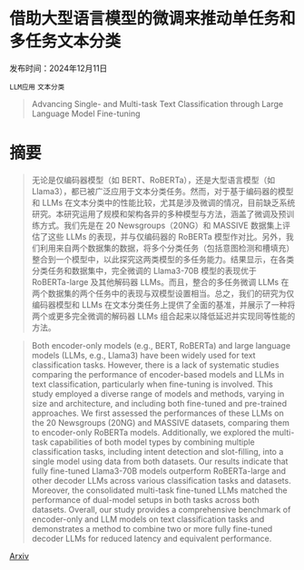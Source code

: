 # 借助大型语言模型的微调来推动单任务和多任务文本分类

发布时间：2024年12月11日

`LLM应用` `文本分类`

> Advancing Single- and Multi-task Text Classification through Large Language Model Fine-tuning

# 摘要

> 无论是仅编码器模型（如 BERT、RoBERTa），还是大型语言模型（如 Llama3），都已被广泛应用于文本分类任务。然而，对于基于编码器的模型和 LLMs 在文本分类中的性能比较，尤其是涉及微调的情况，目前缺乏系统研究。本研究运用了规模和架构各异的多种模型与方法，涵盖了微调及预训练方式。我们先是在 20 Newsgroups（20NG）和 MASSIVE 数据集上评估了这些 LLMs 的表现，并与仅编码器的 RoBERTa 模型作对比。另外，我们利用来自两个数据集的数据，将多个分类任务（包括意图检测和槽填充）整合到一个模型中，以此探究这两类模型的多任务能力。结果显示，在各类分类任务和数据集中，完全微调的 Llama3-70B 模型的表现优于 RoBERTa-large 及其他解码器 LLMs。而且，整合的多任务微调 LLMs 在两个数据集的两个任务中的表现与双模型设置相当。总之，我们的研究为仅编码器模型和 LLMs 在文本分类任务上提供了全面的基准，并展示了一种将两个或更多完全微调的解码器 LLMs 组合起来以降低延迟并实现同等性能的方法。

> Both encoder-only models (e.g., BERT, RoBERTa) and large language models (LLMs, e.g., Llama3) have been widely used for text classification tasks. However, there is a lack of systematic studies comparing the performance of encoder-based models and LLMs in text classification, particularly when fine-tuning is involved. This study employed a diverse range of models and methods, varying in size and architecture, and including both fine-tuned and pre-trained approaches. We first assessed the performances of these LLMs on the 20 Newsgroups (20NG) and MASSIVE datasets, comparing them to encoder-only RoBERTa models. Additionally, we explored the multi-task capabilities of both model types by combining multiple classification tasks, including intent detection and slot-filling, into a single model using data from both datasets. Our results indicate that fully fine-tuned Llama3-70B models outperform RoBERTa-large and other decoder LLMs across various classification tasks and datasets. Moreover, the consolidated multi-task fine-tuned LLMs matched the performance of dual-model setups in both tasks across both datasets. Overall, our study provides a comprehensive benchmark of encoder-only and LLM models on text classification tasks and demonstrates a method to combine two or more fully fine-tuned decoder LLMs for reduced latency and equivalent performance.

[Arxiv](https://arxiv.org/abs/2412.08587)
